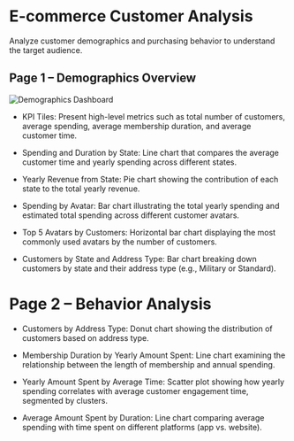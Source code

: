 # E-commerce Customer Analysis
Analyze customer demographics and purchasing behavior to  understand the target audience.
 ## Page 1 – Demographics Overview
![Demographics Dashboard](image/1st.JPG)
 
* KPI Tiles: Present high-level metrics such as total number of customers, average spending, average membership duration, and average customer time.

* Spending and Duration by State: Line chart that compares the average customer time and yearly spending across different states.

* Yearly Revenue from State: Pie chart showing the contribution of each state to the total yearly revenue.

* Spending by Avatar: Bar chart illustrating the total yearly spending and estimated total spending across different customer avatars.

* Top 5 Avatars by Customers: Horizontal bar chart displaying the most commonly used avatars by the number of customers.

* Customers by State and Address Type: Bar chart breaking down customers by state and their address type (e.g., Military or Standard).

# Page 2 – Behavior Analysis
* Customers by Address Type: Donut chart showing the distribution of customers based on address type.

* Membership Duration by Yearly Amount Spent: Line chart examining the relationship between the length of membership and annual spending.

* Yearly Amount Spent by Average Time: Scatter plot showing how yearly spending correlates with average customer engagement time, segmented by clusters.

* Average Amount Spent by Duration: Line chart comparing average spending with time spent on different platforms (app vs. website).
